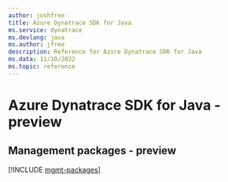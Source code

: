 ```yaml
---
author: joshfree
title: Azure Dynatrace SDK for Java
ms.service: dynatrace
ms.devlang: java
ms.author: jfree
description: Reference for Azure Dynatrace SDK for Java
ms.data: 11/10/2022
ms.topic: reference
---
```

# Azure Dynatrace SDK for Java - preview

## Management packages - preview
[!INCLUDE [mgmt-packages](dynatrace-mgmt-index.md)]